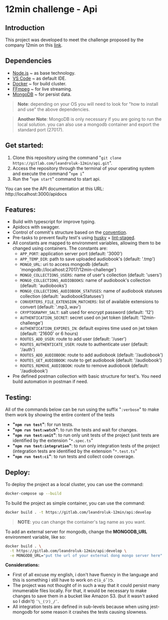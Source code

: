 # 12min challenge - Api

## Introduction

This project was developed to meet the challenge proposed by the company 12min on this [link](https://gist.github.com/chaosdude/6d0e92d11a391be7c7220011b726bceb).

## Dependencies

- [Node.js](https://nodejs.org/en/) ~ as base technology.
- [VS Code](https://code.visualstudio.com/download) ~ as default IDE.
- [Docker](https://docs.docker.com/get-docker/) ~ for build cluster.
- [FFmpeg](https://ffmpeg.org/download.html) ~ for live streaming.
- [MongoDB](https://www.mongodb.com/try/download/community) ~ for persist data.

> **Note**: depending on your OS you will need to look for "how to install and use" the above dependencies.

> **Another Note**: MongoDB is only necessary if you are going to run the local solution. you can also use a mongodb container and export the standard port (27017).

## Get started:

1. Clone this repository using the command "`git clone https://gitlab.com/leandroluk-12min/api.git`".
2. Access the repository through the terminal of your operating system and execute the command "`npm i`"
3. Run the "`npm start`" command to start api.

You can see the API documentation at this URL: http://localhost:3000/apidocs

## Features:

- Build with typescript for improve typing.
- Apidocs with swagger.
- Control of commit's structure based on the [convention](https://www.conventionalcommits.org/en/v1.0.0/).
- Pre-tasks to prevent faulty test's using [husky](https://typicode.github.io/husky/#/) + [lint-staged](https://github.com/okonet/lint-staged).
- All constants are mapped to environment variables, allowing them to be changed using containers. The constants are:
  - `APP_PORT`: application server port (default: '3000')
  - `APP_TEMP_DIR`: path to save uploaded audiobook's (default: '.tmp')
  - `MONGO_URL`: uri to access mongodb (default: 'mongodb://localhost:27017/12min-challenge')
  - `MONGO_COLLECTIONS_USERS`: name of user's collection (default: 'users')
  - `MONGO_COLLECTIONS_AUDIOBOOKS`: name of audiobook's collection (default: 'audiobooks')
  - `MONGO_COLLECTIONS_AUDIOBOOK_STATUSES`: name of audiobook statuses collection (default: 'audiobookStatuses')
  - `CONVERTERS_FILE_EXTENSION_MATCHERS`: list of available extensions to convert (default: '.mp3,.wav')
  - `CRYPTOGRAPHY_SALT`: salt used for encrypt password (default: '12')
  - `AUTHENTICATION_SECRET`: secret used on jwt token (default: '12min-challenge')
  - `AUTHENTICATION_EXPIRES_IN`: default expires time used on jwt token (default: '21600' or 6 hours)
  - `ROUTES_ADD_USER`: route to add user (default: '/user')
  - `ROUTES_AUTHENTICATE_USER`: route to authenticate user (default: '/auth')
  - `ROUTES_ADD_AUDIOBOOK`: route to add audiobook (default: '/audiobook') 
  - `ROUTES_GET_AUDIOBOOK`: route to get audiobook (default: '/audiobook')
  - `ROUTES_REMOVE_AUDIOBOOK`: route to remove audiobook (default: '/audiobook')
- Pre defined postman collection with basic structure for test's. You need build automation in postman if need.

## Testing:

All of the commands below can be run using the suffix "`:verbose`" to make them work by showing the entire content of the tests

- **"`npm run test`"**: for run tests.
- **"`npm run test:watch`"**: to run the tests and wait for changes.
- **"`npm run test:unit`"**: to run only unit tests of the project (unit tests are identified by the extension "`*.spec.ts`"
- **"`npm run test:integration`"**: to run only integration tests of the project (integration tests are identified by the extension "`*.test.ts`"
- **"`npm run test:ci`"**: to run tests and collect code coverage.

## Deploy:

To deploy the project as a local cluster, you can use the command:

```sh
docker-compose up --build
```

To build the project as simple container, you can use the command:

```sh
docker build . -t https://gitlab.com/leandroluk-12min/api:develop
```

> **NOTE**: you can change the container's tag name as you want. 

To add an external server for mongodb, change the **MONGODB_URL** environment variable, like so:

```sh
docker build . \
  -t https://gitlab.com/leandroluk-12min/api:develop \
  -e MONGODB_URL="put the url of your external dong mongo server here"
```

**Considerations:**

- First of all excuse my english, i don't have fluency in the language and this is something i still have to work on `ᕦ(ò_óˇ)ᕤ`.
- The project was not thought of in such a way that it could persist many innumerable files locally. For that, it would be necessary to make changes to save them in a bucket like Amazon S3. (but it wasn't asked so I didn't) `¯\_(ツ)_/¯`.
- All integration tests are defined in sub-levels because when using jest-mongodb for some reason it crashes the tests causing slowness.